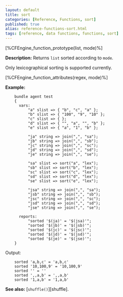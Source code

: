 ```yaml
---
layout: default
title: sort
categories: [Reference, Functions, sort]
published: true
alias: reference-functions-sort.html
tags: [reference, data functions, functions, sort]
---
```


[%CFEngine_function_prototype(list, mode)%]

**Description:** Returns `list` sorted according to `mode`.

Only lexicographical sorting is supported currently.

[%CFEngine_function_attributes(regex, mode)%]

**Example:**

```cf3
    bundle agent test
    {
      vars:
          "a" slist => { "b", "c", "a" };
          "b" slist => { "100", "9", "10" };
          "c" slist => { };
          "d" slist => { "", "a", "", "b" };
          "e" slist => { "a", "1", "b" };

          "ja" string => join(",", "sa");
          "jb" string => join(",", "sb");
          "jc" string => join(",", "sc");
          "jd" string => join(",", "sd");
          "je" string => join(",", "se");

          "sa" slist => sort("a", "lex");
          "sb" slist => sort("b", "lex");
          "sc" slist => sort("c", "lex");
          "sd" slist => sort("d", "lex");
          "se" slist => sort("e", "lex");

          "jsa" string => join(",", "sa");
          "jsb" string => join(",", "sb");
          "jsc" string => join(",", "sc");
          "jsd" string => join(",", "sd");
          "jse" string => join(",", "se");

      reports:
          "sorted '$(ja)' = '$(jsa)'";
          "sorted '$(jb)' = '$(jsb)'";
          "sorted '$(jc)' = '$(jsc)'";
          "sorted '$(jd)' = '$(jsd)'";
          "sorted '$(je)' = '$(jse)'";
    }
```

Output:

```
    sorted 'a,b,c' = 'a,b,c'
    sorted '10,100,9' = '10,100,9'
    sorted '' = ''
    sorted ',,a,b' = ',,a,b'
    sorted '1,a,b' = '1,a,b'
```

**See also:** [`shuffle()`][shuffle].
